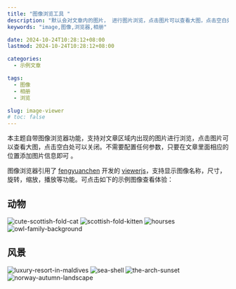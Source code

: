 ```yaml
---
title: "图像浏览工具 "
description: "默认会对文章内的图片， 进行图片浏览，点击图片可以查看大图，点击空白处可以关闭。"
keywords: "image,图像,浏览器,相册"

date: 2024-10-24T10:28:12+08:00
lastmod: 2024-10-24T10:28:12+08:00

categories:
  - 示例文章

tags:
  - 图像
  - 相册
  - 浏览

slug: image-viewer
# toc: false
---
```


本主题自带图像浏览器功能，支持对文章区域内出现的图片进行浏览，点击图片可以查看大图，点击空白处可以关闭。不需要配置任何参数，只要在文章里面相应的位置添加图片信息即可 。

<!--more-->

图像浏览器引用了 [fengyuanchen](https://fengyuanchen.github.io/) 开发的 [viewerjs](https://fengyuanchen.github.io/viewerjs/)，支持显示图像名称，尺寸，旋转，缩放，播放等功能。可点击如下的示例图像查看体验：

## 动物

![cute-scottish-fold-cat](/post/image-viewer/preview_cute-scottish-fold-cat.jpg)
![scottish-fold-kitten](/post/image-viewer/preview_scottish-fold-kitten.jpg)
![hourses](/post/image-viewer/preview_horses.jpg)
![owl-family-background](/post/image-viewer/preview_owl-family-background.jpg)

## 风景

![luxury-resort-in-maldives](/post/image-viewer/preview_luxury-resort-in-maldives.jpg)
![sea-shell](/post/image-viewer/preview_sea-shell.jpg)
![the-arch-sunset](/post/image-viewer/preview_the-arch-sunset.jpg)
![norway-autumn-landscape](/post/image-viewer/preview_norway-autumn-landscape.jpg)

